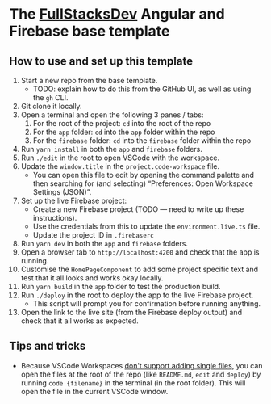 # The [FullStacksDev](https://FullStacks.dev) Angular and Firebase base template

## How to use and set up this template

1. Start a new repo from the base template.
   - TODO: explain how to do this from the GitHub UI, as well as using the `gh` CLI.
1. Git clone it locally.
1. Open a terminal and open the following 3 panes / tabs:
   1. For the root of the project: `cd` into the root of the repo
   1. For the `app` folder: `cd` into the `app` folder within the repo
   1. For the `firebase` folder: `cd` into the `firebase` folder within the repo
1. Run `yarn install` in both the `app` and `firebase` folders.
1. Run `./edit` in the root to open VSCode with the workspace.
1. Update the `window.title` in the `project.code-workspace` file.
   - You can open this file to edit by opening the command palette and then searching for (and selecting) “Preferences: Open Workspace Settings (JSON)”.
1. Set up the live Firebase project:
   - Create a new Firebase project (TODO — need to write up these instructions).
   - Use the credentials from this to update the `environment.live.ts` file.
   - Update the project ID in `.firebaserc`
1. Run `yarn dev` in both the `app` and `firebase` folders.
1. Open a browser tab to `http://localhost:4200` and check that the app is running.
1. Customise the `HomePageComponent` to add some project specific text and test that it all looks and works okay locally.
1. Run `yarn build` in the `app` folder to test the production build.
1. Run `./deploy` in the root to deploy the app to the live Firebase project.
   - This script will prompt you for confirmation before running anything.
1. Open the link to the live site (from the Firebase deploy output) and check that it all works as expected.

## Tips and tricks

- Because VSCode Workspaces [don't support adding single files](https://github.com/microsoft/vscode/issues/45177), you can open the files at the root of the repo (like `README.md`, `edit` and `deploy`) by running `code {filename}` in the terminal (in the root folder). This will open the file in the current VSCode window.
